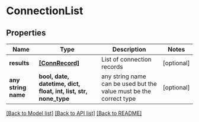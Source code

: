# ConnectionList


## Properties
Name | Type | Description | Notes
------------ | ------------- | ------------- | -------------
**results** | [**[ConnRecord]**](ConnRecord.md) | List of connection records | [optional] 
**any string name** | **bool, date, datetime, dict, float, int, list, str, none_type** | any string name can be used but the value must be the correct type | [optional]

[[Back to Model list]](../README.md#documentation-for-models) [[Back to API list]](../README.md#documentation-for-api-endpoints) [[Back to README]](../README.md)


